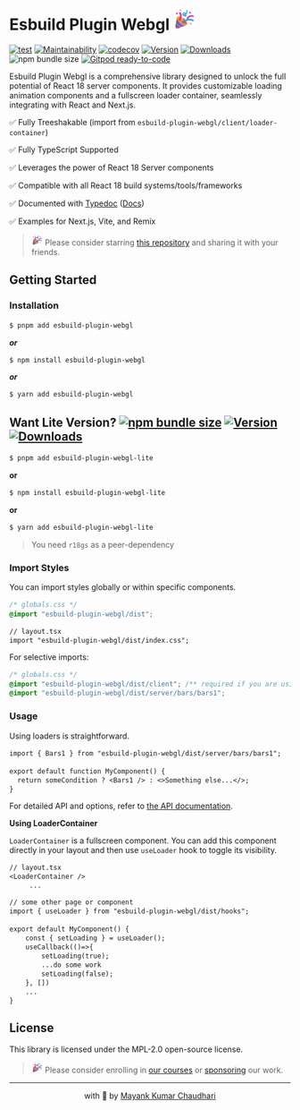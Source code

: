 # Esbuild Plugin Webgl <img src="https://github.com/react18-tools/esbuild-plugin-webgl/blob/main/popper.png?raw=true" style="height: 40px"/>

[![test](https://github.com/react18-tools/esbuild-plugin-webgl/actions/workflows/test.yml/badge.svg)](https://github.com/react18-tools/esbuild-plugin-webgl/actions/workflows/test.yml) [![Maintainability](https://api.codeclimate.com/v1/badges/aa896ec14c570f3bb274/maintainability)](https://codeclimate.com/github/react18-tools/esbuild-plugin-webgl/maintainability) [![codecov](https://codecov.io/gh/react18-tools/esbuild-plugin-webgl/graph/badge.svg)](https://codecov.io/gh/react18-tools/esbuild-plugin-webgl) [![Version](https://img.shields.io/npm/v/esbuild-plugin-webgl.svg?colorB=green)](https://www.npmjs.com/package/esbuild-plugin-webgl) [![Downloads](https://img.jsdelivr.com/img.shields.io/npm/d18m/esbuild-plugin-webgl.svg)](https://www.npmjs.com/package/esbuild-plugin-webgl) ![npm bundle size](https://img.shields.io/bundlephobia/minzip/esbuild-plugin-webgl) [![Gitpod ready-to-code](https://img.shields.io/badge/Gitpod-ready--to--code-blue?logo=gitpod)](https://gitpod.io/from-referrer/)

Esbuild Plugin Webgl is a comprehensive library designed to unlock the full potential of React 18 server components. It provides customizable loading animation components and a fullscreen loader container, seamlessly integrating with React and Next.js.

✅ Fully Treeshakable (import from `esbuild-plugin-webgl/client/loader-container`)

✅ Fully TypeScript Supported

✅ Leverages the power of React 18 Server components

✅ Compatible with all React 18 build systems/tools/frameworks

✅ Documented with [Typedoc](https://react18-tools.github.io/esbuild-plugin-webgl) ([Docs](https://react18-tools.github.io/esbuild-plugin-webgl))

✅ Examples for Next.js, Vite, and Remix

> <img src="https://github.com/react18-tools/esbuild-plugin-webgl/blob/main/popper.png?raw=true" style="height: 20px"/> Please consider starring [this repository](https://github.com/react18-tools/esbuild-plugin-webgl) and sharing it with your friends.

## Getting Started

### Installation

```bash
$ pnpm add esbuild-plugin-webgl
```

**_or_**

```bash
$ npm install esbuild-plugin-webgl
```

**_or_**

```bash
$ yarn add esbuild-plugin-webgl
```

## Want Lite Version? [![npm bundle size](https://img.shields.io/bundlephobia/minzip/esbuild-plugin-webgl-lite)](https://www.npmjs.com/package/esbuild-plugin-webgl-lite) [![Version](https://img.shields.io/npm/v/esbuild-plugin-webgl-lite.svg?colorB=green)](https://www.npmjs.com/package/esbuild-plugin-webgl-lite) [![Downloads](https://img.jsdelivr.com/img.shields.io/npm/d18m/esbuild-plugin-webgl-lite.svg)](https://www.npmjs.com/package/esbuild-plugin-webgl-lite)

```bash
$ pnpm add esbuild-plugin-webgl-lite
```

**or**

```bash
$ npm install esbuild-plugin-webgl-lite
```

**or**

```bash
$ yarn add esbuild-plugin-webgl-lite
```

> You need `r18gs` as a peer-dependency

### Import Styles

You can import styles globally or within specific components.

```css
/* globals.css */
@import "esbuild-plugin-webgl/dist";
```

```tsx
// layout.tsx
import "esbuild-plugin-webgl/dist/index.css";
```

For selective imports:

```css
/* globals.css */
@import "esbuild-plugin-webgl/dist/client"; /** required if you are using LoaderContainer */
@import "esbuild-plugin-webgl/dist/server/bars/bars1";
```

### Usage

Using loaders is straightforward.

```tsx
import { Bars1 } from "esbuild-plugin-webgl/dist/server/bars/bars1";

export default function MyComponent() {
  return someCondition ? <Bars1 /> : <>Something else...</>;
}
```

For detailed API and options, refer to [the API documentation](https://react18-tools.github.io/esbuild-plugin-webgl).

**Using LoaderContainer**

`LoaderContainer` is a fullscreen component. You can add this component directly in your layout and then use `useLoader` hook to toggle its visibility.

```tsx
// layout.tsx
<LoaderContainer />
	 ...
```

```tsx
// some other page or component
import { useLoader } from "esbuild-plugin-webgl/dist/hooks";

export default MyComponent() {
	const { setLoading } = useLoader();
	useCallback(()=>{
		setLoading(true);
		...do some work
		setLoading(false);
	}, [])
	...
}
```

## License

This library is licensed under the MPL-2.0 open-source license.



> <img src="https://github.com/react18-tools/esbuild-plugin-webgl/blob/main/popper.png?raw=true" style="height: 20px"/> Please consider enrolling in [our courses](https://mayank-chaudhari.vercel.app/courses) or [sponsoring](https://github.com/sponsors/mayank1513) our work.

<hr />

<p align="center" style="text-align:center">with 💖 by <a href="https://mayank-chaudhari.vercel.app" target="_blank">Mayank Kumar Chaudhari</a></p>
